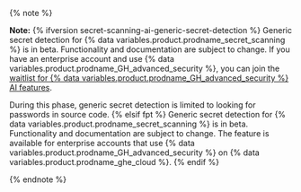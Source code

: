 <!--This reusable is an intentional duplicate of data/reusables/rai/secret-scanning/generic-secret-detection-ai.md. The duplicate is necessary to enforce legal review of Responsible AI content. If you are updating this content, you may also want to update data/reusables/rai/secret-scanning/generic-secret-detection-ai.md. -->
{% note %}

**Note:** {% ifversion secret-scanning-ai-generic-secret-detection %}
Generic secret detection for {% data variables.product.prodname_secret_scanning %} is in beta. Functionality and documentation are subject to change. If you have an enterprise account and use {% data variables.product.prodname_GH_advanced_security %}, you can join the [waitlist for {% data variables.product.prodname_GH_advanced_security %} AI features](https://github.com/features/preview/security).

During this phase, generic secret detection is limited to looking for passwords in source code.
{% elsif fpt %}
Generic secret detection for {% data variables.product.prodname_secret_scanning %} is in beta. Functionality and documentation are subject to change. The feature is available for enterprise accounts that use {% data variables.product.prodname_GH_advanced_security %} on {% data variables.product.prodname_ghe_cloud %}.
{% endif %}

{% endnote %}
